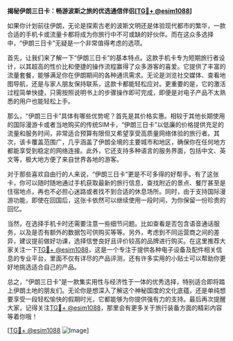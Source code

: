 **揭秘伊朗三日卡：畅游波斯之旅的优选通信伴侣[[TG💪+ @esim1088](https://t.me/s/esim1088)]**

如果你计划前往伊朗，无论是探索古老的波斯文明还是体验现代都市的繁华，一款合适的手机卡或流量卡都将成为你旅行中不可或缺的好伙伴。而在这众多选择中，“伊朗三日卡”无疑是一个非常值得考虑的选项。

首先，让我们来了解一下“伊朗三日卡”的基本特点。这款手机卡专为短期旅行者设计，以其超高的性价比和便捷的操作流程赢得了众多游客的喜爱。它提供了丰富的流量套餐，能够满足你在伊朗期间的各种通讯需求。无论是浏览社交媒体、查看地图导航，还是与家人朋友保持联系，这款卡都能轻松应对。更重要的是，它的激活过程简单快捷，只需按照说明书上的步骤操作即可完成，即便是对电子产品不太熟悉的用户也能轻松上手。

那么，“伊朗三日卡”具体有哪些优势呢？首先是其价格实惠。相较于其他长期使用的国际漫游卡或者当地购买的传统SIM卡，“伊朗三日卡”以低廉的价格提供充足的流量和服务时间，非常适合预算有限但又希望享受高质量网络体验的旅行者。其次，该卡覆盖范围广，几乎涵盖了伊朗全境的主要城市和地区，确保你在任何地方都能享受到稳定的网络连接。此外，它还支持多种语言的服务界面，包括中文、英文等，极大地方便了来自世界各地的游客。

对于那些喜欢自由行的人来说，“伊朗三日卡”更是不可多得的好帮手。有了这张卡，你可以随时随地通过手机获取最新的旅行信息，查找附近的景点、餐厅甚至是住宿地点，再也不必担心迷路或者找不到合适的休息场所。同时，由于支持国际漫游功能，即使在回国后，这张卡依然可以继续使用一段时间，为你保留一份珍贵的回忆。

当然，在选择手机卡时还需要注意一些细节问题。比如查看是否包含语音通话服务，以及是否有额外的数据包可供购买等等。另外，考虑到不同运营商之间的差异，建议提前做好功课，选择信誉良好且评价较高的品牌进行购买。在这里推荐大家关注一下[TG💪+ @esim1088](https://t.me/s/esim1088)，这是一个专注于提供各种电子设备及配件相关信息的专业平台，里面不仅有详尽的产品评测，还有许多实用的小贴士可以帮助你更好地挑选适合自己的产品。

总之，“伊朗三日卡”是一款集实用性与经济性于一体的优秀选择，特别适合即将踏上伊朗土地的朋友们。无论你是想深入了解这个神秘国度的文化底蕴，还是单纯想要享受一段轻松愉快的假期时光，它都能够为你提供强有力的支持。最后再次提醒大家，记得关注[TG💪+ @esim1088](https://t.me/s/esim1088)，那里会有更多关于旅行装备方面的精彩内容等着你哦！

[[TG💪+ @esim1088](https://t.me/s/esim1088) ![Image](https://i.postimg.cc/4NQfJmqS/Snipaste-2025-05-13-00-14-12.png)]